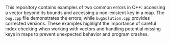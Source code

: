 This repository contains examples of two common errors in C++: accessing a vector beyond its bounds and accessing a non-existent key in a map.  The `bug.cpp` file demonstrates the errors, while `bugSolution.cpp` provides corrected versions.  These examples highlight the importance of careful index checking when working with vectors and handling potential missing keys in maps to prevent unexpected behavior and program crashes.